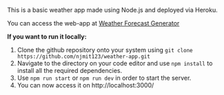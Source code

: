 


This is a basic weather app made using Node.js and deployed via Heroku. 

You can access the web-app at [Weather Forecast Generator](https://weather-app-nilesh.herokuapp.com/)

**If you want to run it locally:**
1. Clone the github repository onto your system using `git clone https://github.com/njmit123/weather-app.git` 
2. Navigate to the directory on your code editor and use `npm install` to install all the required dependencies.
3. Use `npm run start` or `npm run dev` in order to start the server.
4. You can now access it on http://localhost:3000/


